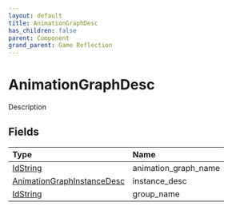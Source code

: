 ```yaml
---
layout: default
title: AnimationGraphDesc
has_children: false
parent: Component
grand_parent: Game Reflection
---
```

# AnimationGraphDesc
Description 

## Fields
| Type | Name |
|:-------------|:--------------|
| [IdString](/game-reflection/components/id_string.md) | animation_graph_name |
| [AnimationGraphInstanceDesc](/game-reflection/components/animation_graph_instance_desc.md) | instance_desc |
| [IdString](/game-reflection/components/id_string.md) | group_name |
